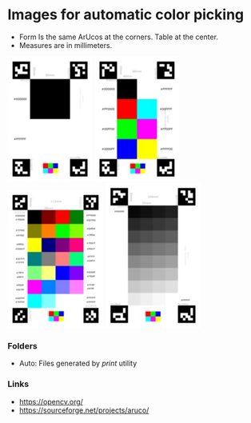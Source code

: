 # Images for automatic color picking 

- Form Is the same ArUcos at the corners. Table at the center.
- Measures are in millimeters.

![img](2/cc-2-thumb.jpg) 
![img](8/cc-8-thumb.jpg) 
![img](27/cc-27-thumb.jpg) 
![img](gray/cc-4x8-gray-thumb.jpg) 

### Folders
 - Auto: Files generated by _print_ utility 


### Links
 - https://opencv.org/
 - https://sourceforge.net/projects/aruco/
